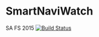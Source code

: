 # SmartNaviWatch
SA FS 2015
[![Build Status](https://magnum.travis-ci.com/kkade/SmartNaviWatch.svg?token=5m6objVwpzUmpNHpZu3j&branch=master)](https://magnum.travis-ci.com/kkade/SmartNaviWatch)
